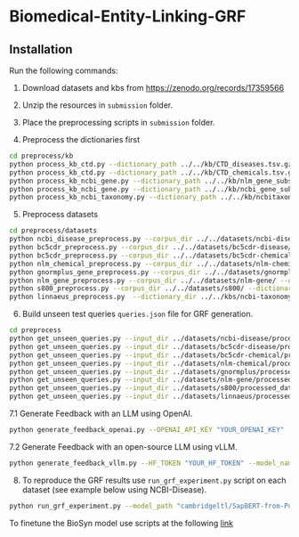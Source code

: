 # Biomedical-Entity-Linking-GRF

## Installation

Run the following commands:

1. Download datasets and kbs from https://zenodo.org/records/17359566 

3. Unzip the resources in `submission` folder.
   
4. Place the preprocessing scripts in `submission` folder.
   
5. Preprocess the dictionaries first

```bash
cd preprocess/kb
python process_kb_ctd.py --dictionary_path ../../kb/CTD_diseases.tsv.gz --output_dir ../../kbs/ctd-disease
python process_kb_ctd.py --dictionary_path ../../kb/CTD_chemicals.tsv.gz --output_dir ../../kbs/ctd-chemical
python process_kb_ncbi_gene.py --dictionary_path ../../kb/nlm_gene_subset.txt --output_dir ../../kbs/ncbi-gene/nlm
python process_kb_ncbi_gene.py --dictionary_path ../../kb/ncbi_gene_subset.txt --output_dir ../../kbs/ncbi-gene/gnormplus
python process_kb_ncbi_taxonomy.py --dictionary_path ../../kb/ncbitaxon.obo --output_dir ../../kbs/ncbi-taxonomy
```

5. Preprocess datasets

```bash
cd preprocess/datasets
python ncbi_disease_preprocess.py --corpus_dir ../../datasets/ncbi-disease/ --dictionary_dir ../../kbs/ctd-disease --output_dir ../../datasets/ncbi-disease/processed_data/
python bc5cdr_preprocess.py --corpus_dir ../../datasets/bc5cdr-disease/ --dictionary_dir ../../kbs/ctd-disease --output_dir ../../datasets/bc5cdr-disease/processed_data/ --type disease
python bc5cdr_preprocess.py --corpus_dir ../../datasets/bc5cdr-chemical/ --dictionary_dir ../../kbs/ctd-chemical --output_dir ../../datasets/bc5cdr-chemical/processed_data/ --type chemical
python nlm_chemical_preprocess.py --corpus_dir ../../datasets/nlm-chemical/ --dictionary_dir ../../kbs/ctd-chemical --output_dir ../../datasets/nlm-chemical/processed_data/
python gnormplus_gene_preprocess.py --corpus_dir ../../datasets/gnormplus/ --dictionary_dir ../../kbs/ncbi-gene/gnormplus/ --output_dir ../../datasets/gnormplus/processed_data/
python nlm_gene_preprocess.py --corpus_dir ../../datasets/nlm-gene/ --dictionary_dir ../../kbs/ncbi-gene/nlm/ --output_dir ../../datasets/nlm-gene/processed_data/
python s800_preprocess.py --corpus_dir ../../datasets/s800/ --dictionary_dir ../../kbs/ncbi-taxonomy/ --output_dir ../../datasets/s800/processed_data/
python linnaeus_preprocess.py  --dictionary_dir ../../kbs/ncbi-taxonomy/ --output_dir ../../datasets/linnaeus/processed_data/
```

6. Build unseen test queries `queries.json` file for GRF generation.

```bash
cd preprocess
python get_unseen_queries.py --input_dir ../datasets/ncbi-disease/processed_data/
python get_unseen_queries.py --input_dir ../datasets/bc5cdr-disease/processed_data/
python get_unseen_queries.py --input_dir ../datasets/bc5cdr-chemical/processed_data/
python get_unseen_queries.py --input_dir ../datasets/nlm-chemical/processed_data/
python get_unseen_queries.py --input_dir ../datasets/gnormplus/processed_data/
python get_unseen_queries.py --input_dir ../datasets/nlm-gene/processed_data/
python get_unseen_queries.py --input_dir ../datasets/s800/processed_data/
python get_unseen_queries.py --input_dir ../datasets/linnaeus/processed_data/
```
7.1 Generate Feedback with an LLM using OpenAI.
```bash
python generate_feedback_openai.py --OPENAI_API_KEY "YOUR_OPENAI_KEY" --model_name "gpt-4o-2024-08-06" --queries_path ../datasets/ncbi-disease/raw_queries.json --dataset_name ncbi-disease
```

7.2 Generate Feedback with an open-source LLM using vLLM.
```bash
python generate_feedback_vllm.py --HF_TOKEN "YOUR_HF_TOKEN" --model_name "Qwen/Qwen3-14B" --queries_path ../datasets/ncbi-disease/raw_queries.json --dataset_name ncbi-disease
```
   
8. To reproduce the GRF results use `run_grf_experiment.py` script on each dataset (see example below using NCBI-Disease).
```bash
python run_grf_experiment.py --model_path "cambridgeltl/SapBERT-from-PubMedBERT-fulltext" --queries_path ../datasets/ncbi-disease/raw_queries.json --dictionary_path ../kbs/ctd-disease/train_dictionary.txt --output_path "./grf_results_ncbi_disease.csv"
```

To finetune the BioSyn model use scripts at the following [link](https://github.com/dmis-lab/BioSyn)
